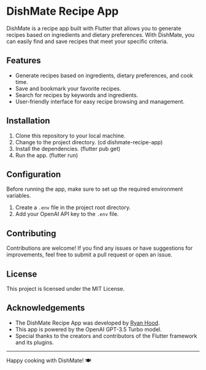 # DishMate Recipe App

DishMate is a recipe app built with Flutter that allows you to generate recipes based on ingredients and dietary preferences. With DishMate, you can easily find and save recipes that meet your specific criteria.

## Features

- Generate recipes based on ingredients, dietary preferences, and cook time.
- Save and bookmark your favorite recipes.
- Search for recipes by keywords and ingredients.
- User-friendly interface for easy recipe browsing and management.

## Installation

1. Clone this repository to your local machine.
2. Change to the project directory. (cd dishmate-recipe-app) 
3. Install the dependencies. (flutter pub get)
4. Run the app. (flutter run)

## Configuration

Before running the app, make sure to set up the required environment variables.

1. Create a `.env` file in the project root directory.
2. Add your OpenAI API key to the `.env` file.

## Contributing

Contributions are welcome! If you find any issues or have suggestions for improvements, feel free to submit a pull request or open an issue.

## License

This project is licensed under the MIT License.

## Acknowledgements

- The DishMate Recipe App was developed by [Ryan Hood](https://github.com/ryanhood10).
- This app is powered by the OpenAI GPT-3.5 Turbo model.
- Special thanks to the creators and contributors of the Flutter framework and its plugins.

---

Happy cooking with DishMate! 🍽️
